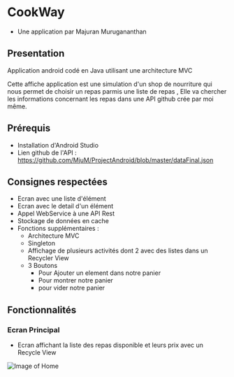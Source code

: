 # CookWay
- Une application par Majuran Murugananthan
## Presentation
Application android codé en Java utilisant une architecture MVC

Cette affiche application est une simulation d'un shop de nourriture qui nous permet de choisir un repas parmis une liste de repas , Elle va chercher les informations concernant les repas dans une API github crée par moi même.

## Prérequis
- Installation d'Android Studio
- Lien github de l'API : https://github.com/MjuM/ProjectAndroid/blob/master/dataFinal.json

## Consignes respectées
- Ecran avec une liste d'élément
- Ecran avec le detail d'un élément
- Appel WebService à une API Rest
- Stockage de données en cache
- Fonctions supplémentaires :
  - Architecture MVC
  - Singleton
  - Affichage de plusieurs activités dont 2 avec des listes dans un Recycler View
  - 3 Boutons 
    - Pour Ajouter un element dans notre panier
    - Pour montrer notre panier
    - pour vider notre panier
    
 ## Fonctionnalités
 ### Ecran Principal
 
  - Ecran affichant la liste des repas disponible et leurs prix avec un Recycle View
  
  ![Image of Home](https://github.com/MjuM/ProjectAndroid/blob/master/Home.jpg)
